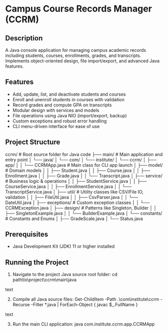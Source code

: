 # Campus Course Records Manager (CCRM)

## Description
A Java console application for managing campus academic records including students, courses, enrollments, grades, and transcripts. Implements object-oriented design, file import/export, and advanced Java features.

## Features
- Add, update, list, and deactivate students and courses
- Enroll and unenroll students in courses with validation
- Record grades and compute GPA on transcripts
- Modular design with services and models
- File operations using Java NIO (import/export, backup)
- Custom exceptions and robust error handling
- CLI menu-driven interface for ease of use

## Project Structure

ccrm/                        # Root source folder for Java code
 ├── main/                   # Main application and entry point
 │    └── java/
 │        └── com/
 │            └── institute/
 │                └── ccrm/
 │                    ├── app/
 │                    │    └── CCRMApp.java           # Main class for CLI app launch
 │                    ├── model/                       # Domain models
 │                    │    ├── Student.java
 │                    │    ├── Course.java
 │                    │    ├── Enrollment.java
 │                    │    ├── Grade.java
 │                    │    └── Transcript.java
 │                    ├── service/                     # Business logic & operations
 │                    │    ├── StudentService.java
 │                    │    ├── CourseService.java
 │                    │    ├── EnrollmentService.java
 │                    │    └── TranscriptService.java
 │                    ├── util/                        # Utility classes like CSV/File IO, validation
 │                    │    ├── FileUtil.java
 │                    │    ├── CsvParser.java
 │                    │    └── DateUtil.java
 │                    ├── exceptions/                  # Custom exception classes
 │                    │    └── CCRMException.java
 │                    ├── design/                      # Patterns like Singleton, Builder
 │                    │    ├── SingletonExample.java
 │                    │    └── BuilderExample.java
 │                    └── constants/                   # Constants and Enums
 │                         ├── GradeScale.java
 │                         └── Status.java



## Prerequisites
- Java Development Kit (JDK) 11 or higher installed

## Running the Project

1. Navigate to the project Java source root folder:
cd path\to\project\ccrm\main\java

text

2. Compile all Java source files:
Get-ChildItem -Path .\com\institute\ccrm -Recurse -Filter *.java | ForEach-Object { javac $_.FullName }

text

3. Run the main CLI application:
java com.institute.ccrm.app.CCRMApp
